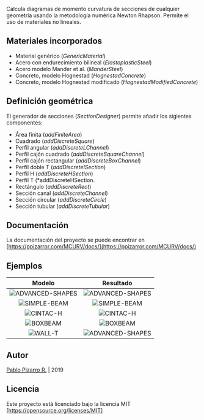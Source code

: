 Calcula diagramas de momento curvatura de secciones de cualquier geometría usando la metodología numérica Newton Rhapson. Permite el uso de materiales no lineales.

## Materiales incorporados

- Material genérico (*GenericMaterial*)
- Acero con endurecimiento bilineal (*ElastoplasticSteel*)
- Acero modelo Mander et al. (*ManderSteel*)
- Concreto, modelo Hognestad (*HognestadConcrete*)
- Concreto, modelo Hognestad modificado (*HognestadModifiedConcrete*)

## Definición geométrica

El generador de secciones (*SectionDesigner*) permite añadir los sigientes componentes:

- Área finita (*addFiniteArea*)
- Cuadrado (*addDiscreteSquare*)
- Perfil angular (*addDiscreteLChannel*)
- Perfil cajón cuadrado (*addDiscreteSquareChannel*)
- Perfil cajón rectangular (*addDiscreteBoxChannel*)
- Perfil doble T (*addDiscreteISection*)
- Perfil H (*addDiscreteHSection*)
- Perfil T (*addDiscreteHSection.
- Rectángulo (*addDiscreteRect*)
- Sección canal (*addDiscreteChannel*)
- Sección circular (*addDiscreteCircle*)
- Sección tubular (*addDiscreteTubular*)

## Documentación

La documentación del proyecto se puede encontrar en [https://ppizarror.com/MCURV/docs/](https://ppizarror.com/MCURV/docs/)

## Ejemplos

| Modelo | Resultado |
|:---:|:---:|
| ![ADVANCED-SHAPES](https://ppizarror.com/resources/images/mcurv/advshapes-1.png)  | ![ADVANCED-SHAPES](https://ppizarror.com/resources/images/mcurv/advshapes-2.png) |
| ![SIMPLE-BEAM](https://ppizarror.com/resources/images/mcurv/simplebeam-1.png)  | ![SIMPLE-BEAM](https://ppizarror.com/resources/images/mcurv/simplebeam-2.png) |
| ![CINTAC-H](https://ppizarror.com/resources/images/mcurv/cintac-model1.png)  | ![CINTAC-H](https://ppizarror.com/resources/images/mcurv/cintac-model2.png) |
| ![BOXBEAM](https://ppizarror.com/resources/images/mcurv/boxbeam-1.png)  | ![BOXBEAM](https://ppizarror.com/resources/images/mcurv/boxbeam-2.png) |
| ![WALL-T](https://ppizarror.com/resources/images/mcurv/wallt-1.png)  | ![ADVANCED-SHAPES](https://ppizarror.com/resources/images/mcurv/wallt-2.png) |

## Autor

[Pablo Pizarro R.](https://ppizarror.com) | 2019

## Licencia

Este proyecto está licenciado bajo la licencia MIT [https://opensource.org/licenses/MIT]